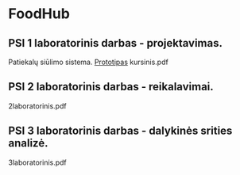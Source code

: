 # FoodHub
## PSI 1 laboratorinis darbas - projektavimas. 
Patiekalų siūlimo sistema. [Prototipas](http://foodorganiser.epizy.com/?i=1)
kursinis.pdf
## PSI 2 laboratorinis darbas - reikalavimai.
2laboratorinis.pdf
## PSI 3 laboratorinis darbas - dalykinės srities analizė.
3laboratorinis.pdf
